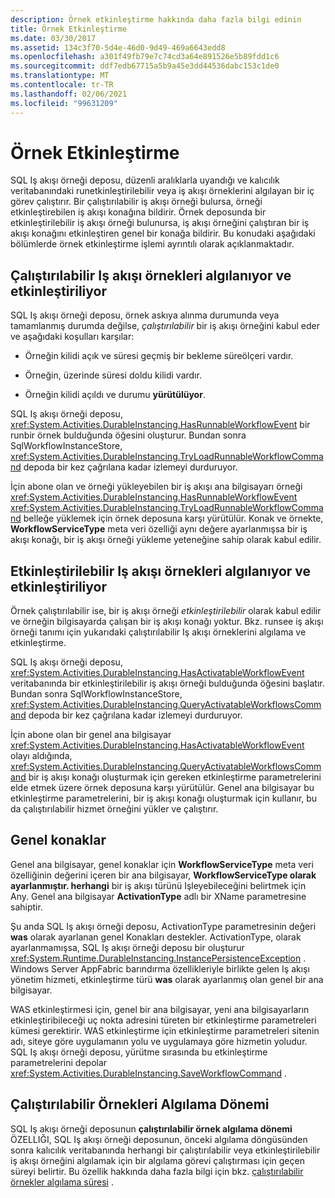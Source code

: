 ```yaml
---
description: Örnek etkinleştirme hakkında daha fazla bilgi edinin
title: Örnek Etkinleştirme
ms.date: 03/30/2017
ms.assetid: 134c3f70-5d4e-46d0-9d49-469a6643edd8
ms.openlocfilehash: a301f49fb79e7c74cd3a64e891526e5b89fdd1c6
ms.sourcegitcommit: ddf7edb67715a5b9a45e3dd44536dabc153c1de0
ms.translationtype: MT
ms.contentlocale: tr-TR
ms.lasthandoff: 02/06/2021
ms.locfileid: "99631209"
---
```

# <a name="instance-activation"></a>Örnek Etkinleştirme

SQL Iş akışı örneği deposu, düzenli aralıklarla uyandığı ve kalıcılık veritabanındaki runetkinleştirilebilir veya iş akışı örneklerini algılayan bir iç görev çalıştırır. Bir çalıştırılabilir iş akışı örneği bulursa, örneği etkinleştirebilen iş akışı konağına bildirir. Örnek deposunda bir etkinleştirilebilir iş akışı örneği bulunursa, iş akışı örneğini çalıştıran bir iş akışı konağını etkinleştiren genel bir konağa bildirir. Bu konudaki aşağıdaki bölümlerde örnek etkinleştirme işlemi ayrıntılı olarak açıklanmaktadır.  
  
## <a name="detecting-and-activating-runnable-workflow-instances"></a><a name="RunnableSection"></a> Çalıştırılabilir Iş akışı örnekleri algılanıyor ve etkinleştiriliyor  

 SQL Iş akışı örneği deposu, örnek askıya alınma durumunda veya tamamlanmış durumda değilse, *çalıştırılabilir* bir iş akışı örneğini kabul eder ve aşağıdaki koşulları karşılar:  
  
- Örneğin kilidi açık ve süresi geçmiş bir bekleme süreölçeri vardır.  
  
- Örneğin, üzerinde süresi doldu kilidi vardır.  
  
- Örneğin kilidi açıldı ve durumu **yürütülüyor**.  
  
 SQL Iş akışı örneği deposu, <xref:System.Activities.DurableInstancing.HasRunnableWorkflowEvent> bir runbir örnek bulduğunda öğesini oluşturur. Bundan sonra SqlWorkflowInstanceStore, <xref:System.Activities.DurableInstancing.TryLoadRunnableWorkflowCommand> depoda bir kez çağrılana kadar izlemeyi durduruyor.  
  
 İçin abone olan ve örneği yükleyebilen bir iş akışı ana bilgisayarı örneği <xref:System.Activities.DurableInstancing.HasRunnableWorkflowEvent> <xref:System.Activities.DurableInstancing.TryLoadRunnableWorkflowCommand> belleğe yüklemek için örnek deposuna karşı yürütülür. Konak ve örnekte, **WorkflowServiceType** meta veri özelliği aynı değere ayarlanmışsa bir iş akışı konağı, bir iş akışı örneği yükleme yeteneğine sahip olarak kabul edilir.  
  
## <a name="detecting-and-activating-activatable-workflow-instances"></a>Etkinleştirilebilir Iş akışı örnekleri algılanıyor ve etkinleştiriliyor  

 Örnek çalıştırılabilir ise, bir iş akışı örneği *etkinleştirilebilir* olarak kabul edilir ve örneğin bilgisayarda çalışan bir iş akışı konağı yoktur. Bkz. runsee iş akışı örneği tanımı için yukarıdaki çalıştırılabilir Iş akışı örneklerini algılama ve etkinleştirme.  
  
 SQL Iş akışı örneği deposu, <xref:System.Activities.DurableInstancing.HasActivatableWorkflowEvent> veritabanında bir etkinleştirilebilir iş akışı örneği bulduğunda öğesini başlatır. Bundan sonra SqlWorkflowInstanceStore, <xref:System.Activities.DurableInstancing.QueryActivatableWorkflowsCommand> depoda bir kez çağrılana kadar izlemeyi durduruyor.  
  
 İçin abone olan bir genel ana bilgisayar <xref:System.Activities.DurableInstancing.HasActivatableWorkflowEvent> olayı aldığında, <xref:System.Activities.DurableInstancing.QueryActivatableWorkflowsCommand> bir iş akışı konağı oluşturmak için gereken etkinleştirme parametrelerini elde etmek üzere örnek deposuna karşı yürütülür. Genel ana bilgisayar bu etkinleştirme parametrelerini, bir iş akışı konağı oluşturmak için kullanır, bu da çalıştırılabilir hizmet örneğini yükler ve çalıştırır.  
  
## <a name="generic-hosts"></a>Genel konaklar  

 Genel ana bilgisayar, genel konaklar için **WorkflowServiceType** meta veri özelliğinin değerini içeren bir ana bilgisayar, **WorkflowServiceType olarak ayarlanmıştır. herhangi** bir iş akışı türünü Işleyebileceğini belirtmek için Any. Genel ana bilgisayar **ActivationType** adlı bir XName parametresine sahiptir.  
  
 Şu anda SQL Iş akışı örneği deposu, ActivationType parametresinin değeri **was** olarak ayarlanan genel Konakları destekler. ActivationType, olarak ayarlanmamışsa, SQL Iş akışı örneği deposu bir oluşturur <xref:System.Runtime.DurableInstancing.InstancePersistenceException> . Windows Server AppFabric barındırma özellikleriyle birlikte gelen Iş akışı yönetim hizmeti, etkinleştirme türü **was** olarak ayarlanmış olan genel bir ana bilgisayar.  
  
 WAS etkinleştirmesi için, genel bir ana bilgisayar, yeni ana bilgisayarların etkinleştiribileceği uç nokta adresini türeten bir etkinleştirme parametreleri kümesi gerektirir. WAS etkinleştirme için etkinleştirme parametreleri sitenin adı, siteye göre uygulamanın yolu ve uygulamaya göre hizmetin yoludur. SQL Iş akışı örneği deposu, yürütme sırasında bu etkinleştirme parametrelerini depolar <xref:System.Activities.DurableInstancing.SaveWorkflowCommand> .  
  
## <a name="runnable-instances-detection-period"></a>Çalıştırılabilir Örnekleri Algılama Dönemi  

 SQL Iş akışı örneği deposunun **çalıştırılabilir örnek algılama dönemi** ÖZELLIĞI, SQL Iş akışı örneği deposunun, önceki algılama döngüsünden sonra kalıcılık veritabanında herhangi bir çalıştırılabilir veya etkinleştirilebilir iş akışı örneğini algılamak için bir algılama görevi çalıştırması için geçen süreyi belirtir. Bu özellik hakkında daha fazla bilgi için bkz. [çalıştırılabilir örnekler algılama süresi](runnable-instances-detection-period.md) .
